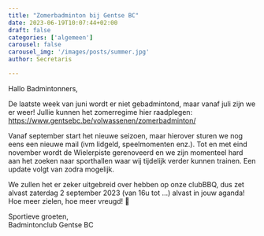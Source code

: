 ```yaml
---
title: "Zomerbadminton bij Gentse BC"
date: 2023-06-19T10:07:44+02:00
draft: false
categories: ['algemeen']
carousel: false
carousel_img: '/images/posts/summer.jpg'
author: Secretaris

---
```

Hallo Badmintonners,

De laatste week van juni wordt er niet gebadmintond, maar vanaf juli zijn we er weer!  Jullie kunnen het zomerregime hier raadplegen: https://www.gentsebc.be/volwassenen/zomerbadminton/
 



Vanaf september start het nieuwe seizoen, maar hierover sturen we  nog eens een nieuwe mail (ivm lidgeld, speelmomenten enz.). Tot en met eind november wordt de Wielerpiste gerenoveerd en we zijn momenteel hard aan het zoeken naar sporthallen waar wij tijdelijk verder kunnen trainen. Een update volgt van zodra mogelijk.

We zullen het er zeker uitgebreid over hebben op onze clubBBQ, dus zet alvast zaterdag 2 september 2023 (van 16u tot ...) alvast in jouw aganda!  Hoe meer zielen, hoe meer vreugd! 🤗

Sportieve groeten,<br>
Badmintonclub Gentse BC